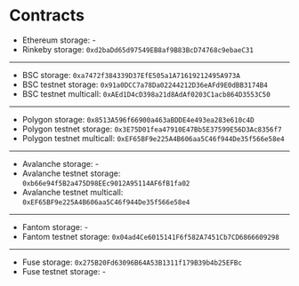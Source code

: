 # Contracts

- Ethereum storage: -
- Rinkeby storage: `0xd2baDd65d97549EB8af9B83BcD74768c9ebaeC31`

---

- BSC storage: `0xa7472f384339D37EfE505a1A71619212495A973A`
- BSC testnet storage: `0x91a0DCC7a78Da02244212D36eAFd9E0dBB3174B4`
- BSC testnet multicall: `0xAEd1D4cD398a21d8AdAf0203C1acb864D3553C50`

---

- Polygon storage: `0x8513A596f66900a463aBDDE4e493ea283e610c4D`
- Polygon testnet storage: `0x3E75D01fea47910E47Bb5E37599E56D3Ac8356f7`
- Polygon testnet multicall: `0xEF65BF9e225A4B606aa5C46f944De35f566e58e4`

---

- Avalanche storage: -
- Avalanche testnet storage: `0xb66e94f5B2a475D98EEc9012A95114AF6fB1fa02`
- Avalanche testnet multicall: `0xEF65BF9e225A4B606aa5C46f944De35f566e58e4`

---

- Fantom storage: -
- Fantom testnet storage: `0x04ad4Ce6015141F6f582A7451Cb7CD6866609298`

---

- Fuse storage: `0x275B20Fd63096B64A53B1311f179B39b4b25EFBc`
- Fuse testnet storage: -
